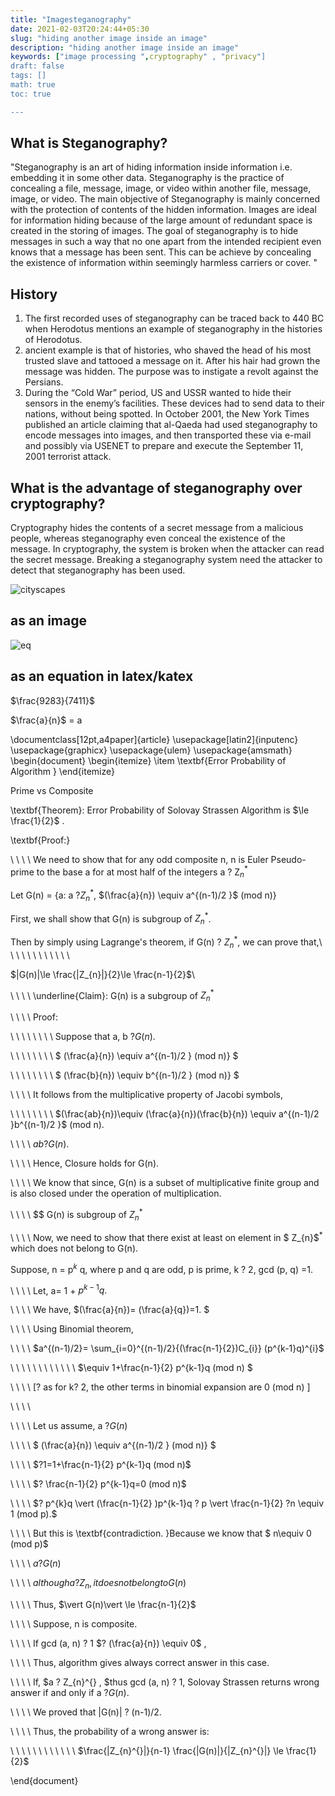 ```yaml
---
title: "Imagesteganography"
date: 2021-02-03T20:24:44+05:30
slug: "hiding another image inside an image"
description: "hiding another image inside an image"
keywords: ["image processing ",cryptography" , "privacy"]
draft: false
tags: []
math: true
toc: true

---
```



## What is Steganography?

"Steganography is an art of hiding information inside information i.e. embedding it in some other data. Steganography is the practice of concealing a file, message, image, or video within another file, message, image, or video.
The main objective of Steganography is mainly concerned with the protection of contents of the hidden information.
Images are ideal for information hiding because of the large amount of redundant space is created in the storing of images.
The goal of steganography is to hide messages in such a way that no one apart from the intended recipient even knows that a message has been sent. This can be achieve by concealing the existence of information within seemingly harmless carriers or cover.
"

## History

1. The first recorded uses of steganography can be traced back to 440 BC when Herodotus mentions an example of steganography in the histories of Herodotus.
2. ancient example is that of histories, who shaved the head of his most trusted slave and tattooed a message on it. After his hair had grown the message was hidden. The purpose was to instigate a revolt against the Persians.
3. During the “Cold War” period, US and USSR wanted to hide their sensors in the enemy’s facilities. These devices had to send data to their nations, without being spotted.
In October 2001, the New York Times published an article claiming that al-Qaeda had used steganography to encode messages into images, and then transported these via e-mail and possibly via USENET to prepare and execute the September 11, 2001 terrorist attack.

## What is the advantage of steganography over cryptography?


Cryptography hides the contents of a secret message from a malicious people, whereas steganography even conceal the existence of the message.
In cryptography, the system is broken when the attacker can read the secret message.
Breaking a steganography system need the attacker to detect that steganography has been used.

![cityscapes](/blog/images/city.png)



## as an image 

![eq](/blog/images/eq.png)

## as an equation in latex/katex 


$\frac{9283}{7411}$


$\frac{a}{n}$ = a

\documentclass[12pt,a4paper]{article}
\usepackage[latin2]{inputenc}
\usepackage{graphicx}
\usepackage{ulem}
\usepackage{amsmath}
\begin{document}
\begin{itemize}
\item \textbf{Error Probability of Algorithm }
\end{itemize}


Prime vs Composite



\textbf{Theorem}: Error Probability of Solovay Strassen Algorithm is 
$\le \frac{1}{2}$ .

\textbf{Proof:}

\ \ \ \ We need to show that for any odd composite n, n is Euler 
Pseudo-prime to the base a for at most half of the integers a ? Z$_{n
}$$^{*}$

Let G(n) = \{a: a $?Z_{n}$$^{*}$, $(\frac{a}{n}) \equiv 
a^{(n-1)/2 }$ (mod n)\}

First, we shall show that G(n) is subgroup of $Z_{n}$$^{*}$. 

Then by simply using Lagrange's theorem, if G(n) ? $Z_{n}$$^{*}$, 
we can prove that,\ \ \ \ \ \ \ \ \ \ \ \ 

$|G(n)|\le \frac{|Z_{n}|}{2}\le \frac{n-1}{2}$\\




\ \ \ \ \underline{Claim}: G(n) is a subgroup of $Z_{n}$$^{*}$

\ \ \ \ Proof: 

\ \ \ \ \ \ \ \ Suppose that a, b $?G(n).$

\ \ \ \ \ \ \ \ $ (\frac{a}{n}) \equiv a^{(n-1)/2 } (mod n)} $

\ \ \ \ \ \ \ \ $ (\frac{b}{n}) \equiv b^{(n-1)/2 } (mod n)} $

\ \ \ \ It follows from the multiplicative property of Jacobi symbols,

\ \ \ \ \ \ \ \ $(\frac{ab}{n})\equiv (\frac{a}{n})(\frac{b}{n}) \equiv 
a^{(n-1)/2 }b^{(n-1)/2 }$ (mod n).

\ \ \ \ $ab ?G(n).$

\ \ \ \ Hence, Closure holds for G(n). 

\ \ \ \ We know that since, G(n) is a subset of multiplicative finite 
group and is also closed under the operation of multiplication. 

\ \ \ \ $$ G(n) is subgroup of $Z_{n}$$^{*}$



\ \ \ \ Now, we need to show that there exist at least on element in $
Z_{n}$$^{*}$ which does not belong to G(n).



Suppose, n = p$^{k}$ q, where p and q are odd, p is prime, k ? 2, gcd 
(p, q) =1. 

 \ \ \ \ Let, a= 1 + $p^{k-1}q.$

\ \ \ \ We have, $(\frac{a}{n})= (\frac{a}{q})=1. $

\ \ \ \ Using Binomial theorem,

\ \ \ \ $a^{(n-1)/2}= \sum_{i=0}^{(n-1)/2}{(\frac{n-1}{2})C_{i}} 
(p^{k-1}q)^{i}$

\ \ \ \ \ \ \ \ \ \ \ \ $\equiv 1+\frac{n-1}{2} p^{k-1}q (mod n) $

\ \ \ \ $[$$?$ as for k? 2, the other terms in binomial expansion are 
0 (mod n) $]$

\ \ \ \ 

\ \ \ \ Let us assume, a $?G(n)$

\ \ \ \ $ (\frac{a}{n}) \equiv a^{(n-1)/2 } (mod n)} $

\ \ \ \ $?1=1+\frac{n-1}{2} p^{k-1}q (mod n)$

\ \ \ \ $? \frac{n-1}{2} p^{k-1}q=0 (mod n)$

\ \ \ \ $? p^{k}q \vert (\frac{n-1}{2} )p^{k-1}q ? p \vert 
\frac{n-1}{2} ?n \equiv 1 (mod p).$

\ \ \ \ But this is \textbf{contradiction. }Because we know that $
n\equiv 0 (mod p)$

\ \ \ \ $a ?G(n)$

\ \ \ \ $although a ?Z_{n}^{} , it does not belong to G(n)$

\ \ \ \ Thus, $\vert G(n)\vert \le \frac{n-1}{2}$ 

\ \ \ \ Suppose, n is composite. 

\ \ \ \ If gcd (a, n) ? 1 $? (\frac{a}{n}) \equiv 0$ ,

\ \ \ \ Thus, algorithm gives always correct answer in this case.

\ \ \ \ If, $a ? Z_{n}^{} , $thus gcd (a, n) ? 1, Solovay Strassen 
returns wrong answer if and only if a $?G(n)$.

\ \ \ \ We proved that |G(n)| ? (n-1)/2.

\ \ \ \ Thus, the probability of a wrong answer is:

\ \ \ \ \ \ \ \ \ \ \ \ $\frac{|Z_{n}^{}|}{n-1} 
\frac{|G(n)|}{|Z_{n}^{}|} \le \frac{1}{2}$





\end{document}